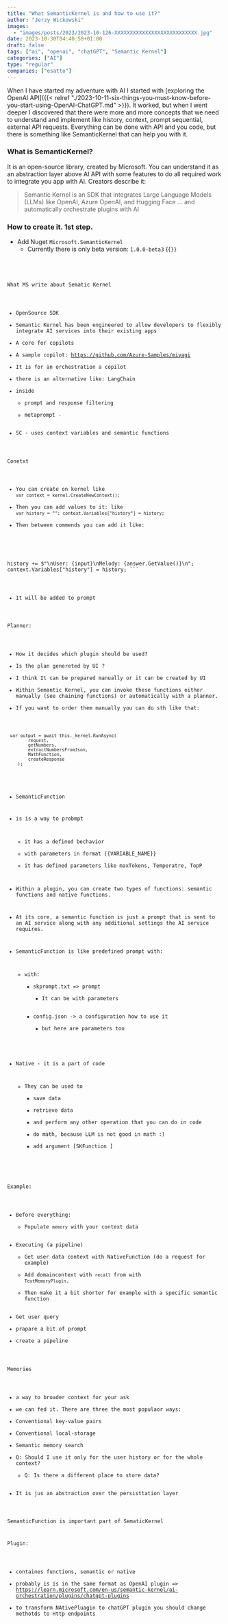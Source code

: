 ```yaml
---
title: "What SemanticKernel is and how to use it?"
author: "Jerzy Wickowski"
images:
  - "images/posts/2023/2023-10-126-XXXXXXXXXXXXXXXXXXXXXXXXXXX.jpg" 
date: 2023-10-30T04:40:58+01:00
draft: false
tags: ["ai", "openai", "chatGPT", "Semantic Kernel"]
categories: ["AI"]
type: "regular"
companies: ["esatto"]
---
```


When I have started my adventure with AI I started with [exploring the OpenAI API]({{< relref "./2023-10-11-six-things-you-must-know-before-you-start-using-OpenAI-ChatGPT.md" >}}). It worked, but when I went deeper I discovered that there were more and more concepts that we need to understand and implement like history, context, prompt sequential, external API requests. Everything can be done with API and you code, but there is something like SemanticKernel that can help you with it.


### What is SemanticKernel?
It is an open-source library, created by Microsoft. You can understand it as an abstraction layer above AI API with some features to do all required work to integrate you app with AI. Creators describe it:
> Semantic Kernel is an SDK that integrates Large Language Models (LLMs) like OpenAI, Azure OpenAI, and Hugging Face ... and automatically orchestrate plugins with AI

### How to create it. 1st step.

- Add Nuget `Microsoft.SemanticKernel`
  - Currently there is only beta version: `1.0.0-beta3`
{{<code language="yaml" file="static/examples/CodePruner.Examples/CodePruner.Examples.AI.ExploreSemanticKernel/ExploringSemanticKernel.cs" region="create_semantic_kernel" >}}


What MS write about Sematic Kernel
- OpenSource SDK
- Semantic Kernel has been engineered to allow developers to flexibly integrate AI services into their existing apps
- A core for copilots
- A sample copilot: https://github.com/Azure-Samples/miyagi
- It is for an orchestration a copilot
- there is an alternative like: LangChain 
- inside
  - prompt and response filtering
  - metaprompt - 
- SC - uses context variables and semantic functions


Conetxt
- You can create on kernel like `var context = kernel.CreateNewContext();`
- Then you can add values to it:  like `var history = ""; context.Variables["history"] = history;`
- Then between commends you can add it like: 
  ```
 history += $"\nUser: {input}\nMelody: {answer.GetValue<string>()}\n"; 
    context.Variables["history"] = history;
    ```
- It will be added to prompt

Planner:
- How it decides which plugin should be used?
- Is the plan genereted by UI ?
- I think It can be prepared manually or it can be created by UI
-  Within Semantic Kernel, you can invoke these functions either manually (see chaining functions) or automatically with a planner.
- If you want to order them manually you can do sth like that:
```
 var output = await this._kernel.RunAsync(
        request,
        getNumbers,
        extractNumbersFromJson,
        MathFunction,
        createResponse
    );
```

- SemanticFunction
 - is is a way to probmpt
   - it has a defined bechavior
   - with parameters in format {{VARIABLE_NAME}}
   - it has defined parameters like maxTokens, Temperatre, TopP
- Within a plugin, you can create two types of functions: semantic functions and native functions. 
- At its core, a semantic function is just a prompt that is sent to an AI service along with any additional settings the AI service requires.

- SemanticFunction is like predefined prompt with:
  - with: 
    - skprompt.txt => prompt
      - It can be with parameters
    - config.json  -> a configuration how to use it
      - but here are parameters too


- Native - it is a part of code 
  - They can be used to 
    - save data
    - retrieve data
    - and perform any other operation that you can do in code
    - do math, because LLM is not good in math :)
    - add argument [SKFunction ]


Example:
  - Before everything:
    - Populate `memory` with your context data
  - Executing (a pipeline)
    - Get user data context with NativeFunction (do a request for example)
    - Add domaincontext with `recall` from with `TextMemoryPlugin`. 
    - Then make it a bit shorter for example with a specific semantic function
  - Get user query
  - prapare a bit of prompt
  - create a pipeline



Memories
- a way to broader context for your ask
- we can fed it. There are three the most populaor ways:
 - Conventional key-value pairs
 - Conventional local-storage
 - Semantic memory search
- Q: Should I use it only for the user history or for the whole context?
  - Q: Is there a different place to store data?
- It is jus an abstraction over the persisttation layer

SemanticFunction is important part of SematicKernel

Plugin:
 - containes functions, semantic or native
 - probably is is in the same format as OpenAI plugin => https://learn.microsoft.com/en-us/semantic-kernel/ai-orchestration/plugins/chatgpt-plugins
 - to transform NAtivePluagin to chatGPT plugin you should change methotds to Http endpoints
